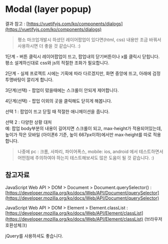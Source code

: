 # Modal \(layer popup\)

결과 참고 : [https://vuetifyjs.com/ko/components/dialogs](https://vuetifyjs.com/ko/components/dialogs)

> 평소 마크업개발시 하셨던 레이어팝업이 있다면\(html, css\) 내용만 조금 바꿔서 사용하시면 더 좋을 것 같습니다. :\)

1단계 - 버튼 클릭시 레이어팝업이 뜨고, 팝업내의 닫기버튼이나 x를 클릭시 닫힙니다.  
평소 설계하신대로 css와 js의 적절한 조화가 필요합니다.

2단계 - 실제 프로젝트 시에는 기획에 따라 다르겠지만, 화면 중앙에 뜨고, 아래에 검정 투명바탕이 깔리게 합니다.

3단계\(선택\) - 팝업이 떴을때에는 스크롤이 안되게 제어합니다.

4단계\(선택\) - 팝업 이외의 곳을 클릭해도 닫히게 해봅니다.

선택 1 : 팝업이 뜨고 닫힐 때 적절한 애니메이션을 줍니다.

선택 2 : 다양한 상황 대처   
예: 팝업 body부분의 내용이 길어지면 스크롤이 되고, max-height가 적용되어있는데, 높이가 작은 모바일 \(아이폰6 기준, 높이 667px이하\)에서만 max-height를 따로 적용합니다. 



> 나중에 pc : 크롬, 사파리, 파이어폭스, mobile: ios, android 에서 테스트하면서 어떤점에 주의하여야 하는지 테스트해보셔도 많은 도움이 될 것 같습니다. :\)

## 참고자료

JavaScript Web API &gt; DOM &gt; Document &gt; Document.querySelector\(\) : [https://developer.mozilla.org/ko/docs/Web/API/Document/querySelector](https://developer.mozilla.org/ko/docs/Web/API/Document/querySelector)

JavaScript Web API &gt; DOM &gt; Element &gt; Element.classList : [https://developer.mozilla.org/ko/docs/Web/API/Element/classList](https://developer.mozilla.org/ko/docs/Web/API/Element/classList)  \(브라우저 호환성체크\) 

jQuery를 사용하셔도 좋습니다. 





